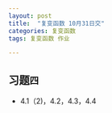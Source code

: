```yaml
---
layout: post
title:  "复变函数 10月31日交"
categories: 复变函数
tags: 复变函数 作业

---
```


## 习题`四`
* 4.1（2)，4.2，4.3，4.4